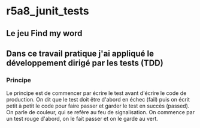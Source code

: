 # r5a8_junit_tests

## Le jeu Find my word
## Dans ce travail pratique j'ai appliqué le développement dirigé par les tests (TDD)
### Principe

Le principe est de commencer par écrire le test avant d'écrire le code de production. On dit que le test doit être d'abord en échec (fail) puis on écrit petit à petit le code pour faire passer et garder le test en succès (passed). On parle de couleur, qui se refère au feu de signalisation. On commence par un test rouge d'abord, on le fait passer et on le garde au vert.

